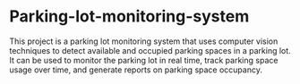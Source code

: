 # Parking-lot-monitoring-system

This project is a parking lot monitoring system that uses computer vision techniques to detect available and occupied parking spaces in a parking lot. It can be used to monitor the parking lot in real time, track parking space usage over time, and generate reports on parking space occupancy.
